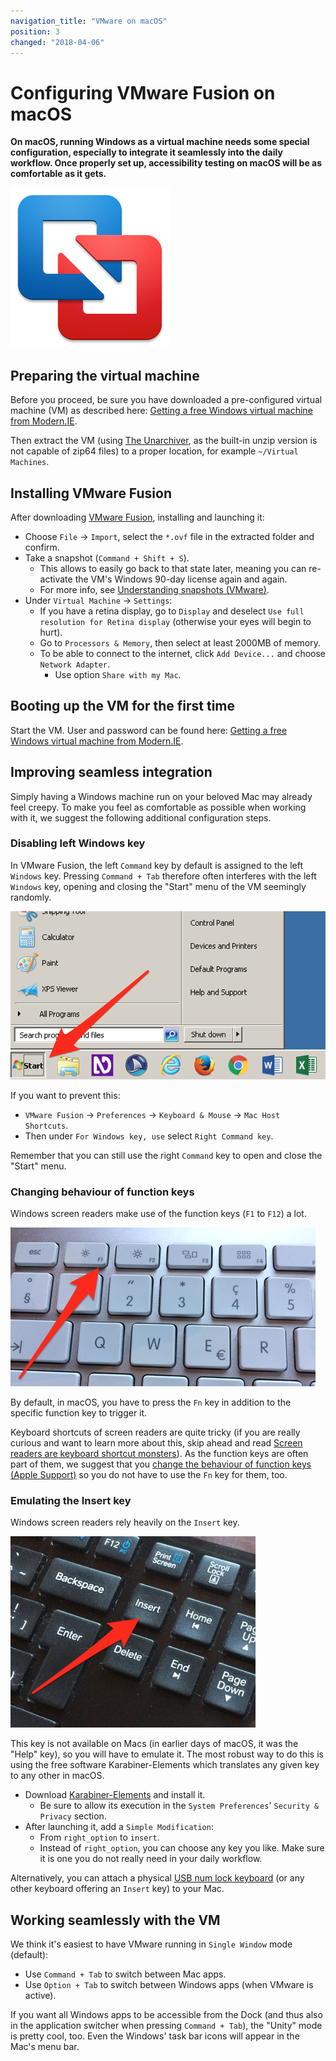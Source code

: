 ```yaml
---
navigation_title: "VMware on macOS"
position: 3
changed: "2018-04-06"
---
```


# Configuring VMware Fusion on macOS

**On macOS, running Windows as a virtual machine needs some special configuration, especially to integrate it seamlessly into the daily workflow. Once properly set up, accessibility testing on macOS will be as comfortable as it gets.**

![VMware Fusion logo](_media/vmware-fusion-logo.png)

## Preparing the virtual machine

Before you proceed, be sure you have downloaded a pre-configured virtual machine (VM) as described here: [Getting a free Windows virtual machine from Modern.IE](/setup/windows/modern-ie).

Then extract the VM (using [The Unarchiver](http://wakaba.c3.cx/s/apps/unarchiver.html), as the built-in unzip version is not capable of zip64 files) to a proper location, for example `~/Virtual Machines`.

## Installing VMware Fusion

After downloading [VMware Fusion](http://www.vmware.com/ch/products/fusion), installing and launching it:

- Choose `File` -> `Import`, select the `*.ovf` file in the extracted folder and confirm.
- Take a snapshot (`Command + Shift + S`).
    - This allows to easily go back to that state later, meaning you can re-activate the VM's Windows 90-day license again and again.
    - For more info, see [Understanding snapshots (VMware)](https://kb.vmware.com/s/article/1014509).
- Under `Virtual Machine` -> `Settings`:
    - If you have a retina display, go to `Display` and deselect `Use full resolution for Retina display` (otherwise your eyes will begin to hurt).
    - Go to `Processors & Memory`, then select at least 2000MB of memory.
    - To be able to connect to the internet, click `Add Device...` and choose `Network Adapter`.
        - Use option `Share with my Mac`.

## Booting up the VM for the first time

Start the VM. User and password can be found here: [Getting a free Windows virtual machine from Modern.IE](/setup/windows/modern-ie).

## Improving seamless integration

Simply having a Windows machine run on your beloved Mac may already feel creepy. To make you feel as comfortable as possible when working with it, we suggest the following additional configuration steps.

### Disabling left Windows key

In VMware Fusion, the left `Command` key by default is assigned to the left `Windows` key. Pressing `Command + Tab` therefore often interferes with the left `Windows` key, opening and closing the "Start" menu of the VM seemingly randomly.

![Opened Windows 7 start menu](_media/opened-windows-7-start-menu.png)

If you want to prevent this:

- `VMware Fusion` -> `Preferences` -> `Keyboard & Mouse` -> `Mac Host Shortcuts`.
- Then under `For Windows key, use` select `Right Command key`.

Remember that you can still use the right `Command` key to open and close the "Start" menu.

### Changing behaviour of function keys

Windows screen readers make use of the function keys (`F1` to `F12`) a lot.

![Function keys on a keyboard](_media/function-keys-on-a-keyboard.png)

By default, in macOS, you have to press the `Fn` key in addition to the specific function key to trigger it.

Keyboard shortcuts of screen readers are quite tricky (if you are really curious and want to learn more about this, skip ahead and read [Screen readers are keyboard shortcut monsters](/knowledge/desktop-screen-readers/shortcut-monsters)). As the function keys are often part of them, we suggest that you [change the behaviour of function keys (Apple Support)](https://support.apple.com/en-us/HT204436) so you do not have to use the `Fn` key for them, too.

### Emulating the Insert key

Windows screen readers rely heavily on the `Insert` key.

![Insert key on a keyboard](_media/insert-key-on-a-keyboard.png)

This key is not available on Macs (in earlier days of macOS, it was the "Help" key), so you will have to emulate it. The most robust way to do this is using the free software Karabiner-Elements which translates any given key to any other in macOS.

- Download [Karabiner-Elements](https://pqrs.org/osx/karabiner/) and install it.
    - Be sure to allow its execution in the `System Preferences`' `Security & Privacy` section.
- After launching it, add a `Simple Modification`:
    - From `right_option` to `insert`.
    - Instead of `right_option`, you can choose any key you like. Make sure it is one you do not really need in your daily workflow.

Alternatively, you can attach a physical [USB num lock keyboard](http://lmgtfy.com/?q=USB+num+lock+keyboard) (or any other keyboard offering an `Insert` key) to your Mac.

## Working seamlessly with the VM

We think it's easiest to have VMware running in `Single Window` mode (default):

- Use `Command + Tab` to switch between Mac apps.
- Use `Option + Tab` to switch between Windows apps (when VMware is active).

If you want all Windows apps to be accessible from the Dock (and thus also in the application switcher when pressing `Command + Tab`), the "Unity" mode is pretty cool, too. Even the Windows' task bar icons will appear in the Mac's menu bar.